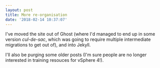 ```yaml
---
layout: post
title: More re-organisation
date: '2018-02-14 10:37:07'
---
```


I've moved the site out of Ghost (where I'd managed to end up in some version _cul-de-sac_, which was going to require multiple intermediate migrations to get out of), and into Jekyll.

I'll also be purging some older posts (I'm sure people are no longer interested in training resouces for vSphere 4!).